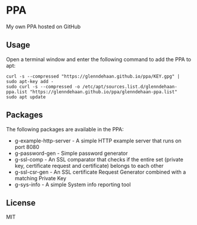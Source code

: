 # PPA

My own PPA hosted on GitHub

## Usage
Open a terminal window and enter the following command to add the PPA to apt:

```shell
curl -s --compressed "https://glenndehaan.github.io/ppa/KEY.gpg" | sudo apt-key add -
sudo curl -s --compressed -o /etc/apt/sources.list.d/glenndehaan-ppa.list "https://glenndehaan.github.io/ppa/glenndehaan-ppa.list"
sudo apt update
```

## Packages
The following packages are available in the PPA:
* g-example-http-server - A simple HTTP example server that runs on port 8080
* g-password-gen - Simple password generator
* g-ssl-comp - An SSL comparator that checks if the entire set (private key, certificate request and certificate) belongs to each other
* g-ssl-csr-gen - An SSL certificate Request Generator combined with a matching Private Key
* g-sys-info - A simple System info reporting tool

## License

MIT
